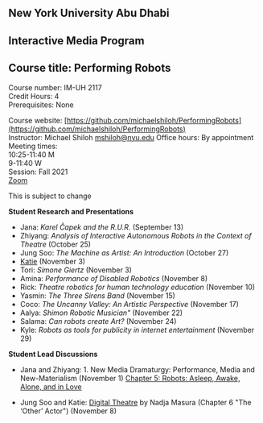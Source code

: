 ## New York University Abu Dhabi  
## Interactive Media Program
## Course title: Performing Robots
Course number: IM-UH 2117  
Credit Hours: 4     
Prerequisites: None     

Course website:
[https://github.com/michaelshiloh/PerformingRobots](https://github.com/michaelshiloh/PerformingRobots)  
Instructor: Michael Shiloh mshiloh@nyu.edu
Office hours: By appointment    
Meeting times:    
10:25-11:40 M     
9-11:40 W     
Session: Fall 2021    
[Zoom](https://nyu.zoom.us/j/92630541872)

This is subject to change

**Student Research and Presentations**

- Jana: *Karel Čapek and the R.U.R.* (September 13)
- Zhiyang: *Analysis of Interactive Autonomous Robots in the Context of Theatre* (October 25)
- Jung Soo: *The Machine as Artist: An Introduction* (October 27)
- [Katie](https://www.nytimes.com/2012/07/08/theater/robot-and-human-actors-take-bows-together.html) (November 3)
- Tori: *Simone Giertz* (November 3)
- Amina: *Performance of Disabled Robotics* (November 8)
- Rick: *Theatre robotics for human technology education* (November 10)
- Yasmin: *The Three Sirens Band* (November 15)
- Coco: *The Uncanny Valley: An Artistic Perspective* (November 17)
- Aalya: *Shimon Robotic Musician"* (November 22)
- Salama: *Can robots create Art?* (November 24)
- Kyle: *Robots as tools for publicity in internet entertainment* (November 29)

**Student Lead Discussions**  

- Jana and Zhiyang: 1. New Media Dramaturgy: Performance, Media and New-Materialism (November 1)
  [Chapter 5: Robots: Asleep, Awake, Alone, and in 
  Love](doc/New_Media_Dramaturgy_Performance_Media_and_New-Materialism_5_Robots_Asleep_Awake_Alone_and_in_Love.pdf)

- Jung Soo and Katie: [Digital Theatre](doc/Masura2020_Book_DigitalTheatre.pdf) by Nadja Masura (Chapter 6 "The ‘Other’ Actor") (November 8)


